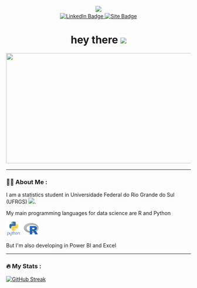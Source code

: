 

<div id="header" align="center">
  <img src="https://i.giphy.com/media/v1.Y2lkPTc5MGI3NjExbDh0MDRlMHRkN2MxcXd6djlxeWp0czdkMm5uZGo1Z2RpNTRkYzdwdiZlcD12MV9pbnRlcm5hbF9naWZfYnlfaWQmY3Q9dHM/TWFrH2pBDUCnzwKsQz/giphy.gif" width="100"/>
</div>

<div id="badges" align="center">
  <a href="https://www.linkedin.com/in/diogo-vieri-bolzan/">
    <img src="https://img.shields.io/badge/LinkedIn-blue?style=for-the-badge&logo=linkedin&logoColor=white" alt="LinkedIn Badge"/>
  </a>
  <a href="https://diogovieri.rbind.io/">
    <img src="https://img.shields.io/badge/Site%20Pessoal-red?style=for-the-badge&logo=hootsuite&logoColor=white" alt="Site Badge"/>
  </a>
  <h1>
  hey there
  <img src="https://media.giphy.com/media/hvRJCLFzcasrR4ia7z/giphy.gif" width="30px"/>
</h1>
</div>

<div align="center">
  <img src="https://media.giphy.com/media/dWesBcTLavkZuG35MI/giphy.gif" width="600" height="300"/>
</div>

---

### :woman_technologist: About Me :

I am a statistics student in Universidade Federal do Rio Grande do Sul (UFRGS) <img src="https://media.giphy.com/media/WUlplcMpOCEmTGBtBW/giphy.gif" width="30">.

My main programming languages ​​for data science are R and Python 

<div>
  <img src="https://raw.githubusercontent.com/devicons/devicon/6910f0503efdd315c8f9b858234310c06e04d9c0/icons/python/python-original-wordmark.svg" title="Python" alt="Python" width="40" height="40"/>&nbsp;
  <img src="https://raw.githubusercontent.com/devicons/devicon/6910f0503efdd315c8f9b858234310c06e04d9c0/icons/r/r-original.svg" title="R" alt="R" width="40" height="40"/>&nbsp;
</div>

But I'm also developing in Power BI and Excel

---

### :fire: My Stats :

[![GitHub Streak](https://github-readme-streak-stats.herokuapp.com?user=DiogoVBol&theme=meta-light)](https://git.io/streak-stats)


